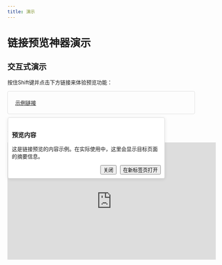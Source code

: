 ```yaml
---
title: 演示
---
```


# 链接预览神器演示

<script setup>
import { ref } from 'vue'

const isPreviewOpen = ref(false)
const togglePreview = () => isPreviewOpen.value = !isPreviewOpen.value
</script>

## 交互式演示

按住Shift键并点击下方链接来体验预览功能：

<div class="preview-demo">
  <a href="#" @mousedown="e => e.shiftKey && togglePreview()">示例链接</a>
  <div v-if="isPreviewOpen" class="preview-window">
    <h3>预览内容</h3>
    <p>这是链接预览的内容示例。在实际使用中，这里会显示目标页面的摘要信息。</p>
    <div class="preview-actions">
      <button @click="togglePreview">关闭</button>
      <button>在新标签页打开</button>
    </div>
  </div>
</div>

<style>
.preview-demo {
  position: relative;
  padding: 20px;
  border: 1px solid #ddd;
  border-radius: 4px;
}
.preview-window {
  position: absolute;
  top: 100%;
  left: 0;
  width: 100%;
  max-width: 400px;
  background: #fff;
  border: 1px solid #ddd;
  border-radius: 4px;
  padding: 10px;
  margin-top: 10px;
  box-shadow: 0 2px 10px rgba(0,0,0,0.1);
}
.preview-actions {
  display: flex;
  justify-content: flex-end;
  margin-top: 10px;
}
.preview-actions button {
  margin-left: 10px;
}
</style>

## 视频演示

<iframe width="560" height="315" src="https://www.youtube.com/embed/YOUR_VIDEO_ID" frameborder="0" allow="accelerometer; autoplay; clipboard-write; encrypted-media; gyroscope; picture-in-picture" allowfullscreen></iframe>
